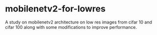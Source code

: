 # mobilenetv2-for-lowres
A study on mobilenetv2 architecture on low res images from cifar 10 and cifar 100 along with some modifications to improve performance.
